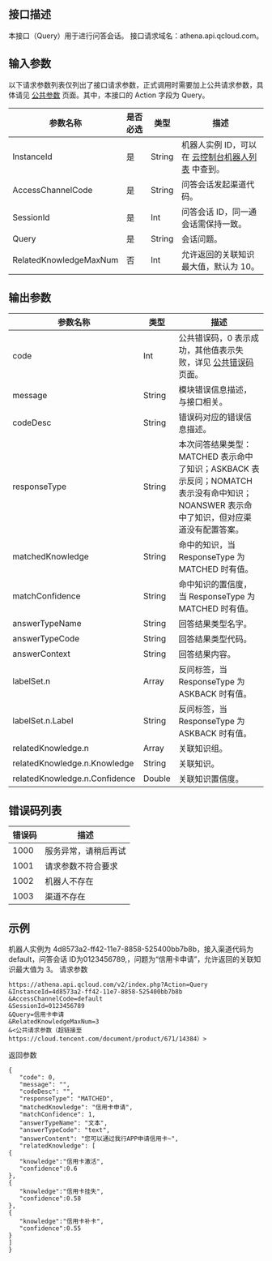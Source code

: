 ## 接口描述
本接口（Query）用于进行问答会话。
接口请求域名：athena.api.qcloud.com。

## 输入参数
以下请求参数列表仅列出了接口请求参数，正式调用时需要加上公共请求参数，具体请见 [公共参数](/document/product/671/14384) 页面。其中，本接口的 Action 字段为 Query。

|参数名称 | 是否必选 | 类型 | 描述 | 
|---------|---------|---------|---------|
|InstanceId | 是 | String | 机器人实例 ID，可以在 [云控制台机器人列表](https://console.cloud.tencent.com/athena) 中查到。 | 
|AccessChannelCode | 是 | String | 问答会话发起渠道代码。 |
|SessionId | 是 | Int | 问答会话 ID，同一通会话需保持一致。 |
|Query | 是 | String | 会话问题。 | 
|RelatedKnowledgeMaxNum | 否 | Int | 允许返回的关联知识最大值，默认为 10。 | 

## 输出参数

| 参数名称 | 类型 | 描述 |
|---------|---------|---------|
| code | Int | 公共错误码，0 表示成功，其他值表示失败，详见 [公共错误码](/document/product/671/14390) 页面。 |
| message | String | 模块错误信息描述，与接口相关。 |
| codeDesc | String | 错误码对应的错误信息描述。 |
| responseType | String | 本次问答结果类型：MATCHED 表示命中了知识；ASKBACK 表示反问；NOMATCH 表示没有命中知识；NOANSWER 表示命中了知识，但对应渠道没有配置答案。 | 
| matchedKnowledge | String | 命中的知识，当 ResponseType 为 MATCHED 时有值。 |
| matchConfidence | String | 命中知识的置信度，当 ResponseType 为 MATCHED 时有值。 |
| answerTypeName | String | 回答结果类型名字。 |
| answerTypeCode | String | 回答结果类型代码。 |
| answerContext | String | 回答结果内容。 |
| labelSet.n | Array | 反问标签，当 ResponseType 为 ASKBACK 时有值。 |
| labelSet.n.Label | String | 反问标签，当 ResponseType 为 ASKBACK 时有值。 |
| relatedKnowledge.n | Array | 关联知识组。 |
| relatedKnowledge.n.Knowledge | String | 关联知识。 |
| relatedKnowledge.n.Confidence | Double | 关联知识置信度。 |

## 错误码列表

| 错误码 | 描述 |
|---------|---------|
| 1000 | 服务异常，请稍后再试 |
| 1001 | 请求参数不符合要求 |
| 1002 | 机器人不存在 |
| 1003 | 渠道不存在 |

## 示例
机器人实例为 4d8573a2-ff42-11e7-8858-525400bb7b8b，接入渠道代码为 default，问答会话 ID为0123456789,，问题为“信用卡申请”，允许返回的关联知识最大值为 3。
请求参数
```
https://athena.api.qcloud.com/v2/index.php?Action=Query
&InstanceId=4d8573a2-ff42-11e7-8858-525400bb7b8b
&AccessChannelCode=default
&SessionId=0123456789
&Query=信用卡申请
&RelatedKnowledgeMaxNum=3
&<公共请求参数（超链接至 https://cloud.tencent.com/document/product/671/14384）>
```
返回参数
```
{
   "code": 0,
   "message": "",
   "codeDesc": "",
   "responseType": "MATCHED",
   "matchedKnowledge": "信用卡申请",
   "matchConfidence": 1,
   "answerTypeName": "文本",
   "answerTypeCode": "text",
   "answerContent": "您可以通过我行APP申请信用卡~",
   "relatedKnowledge": [
{
   "knowledge":"信用卡激活",
   "confidence":0.6
},
{
   "knowledge":"信用卡挂失",
   "confidence":0.58
},
{
   "knowledge":"信用卡补卡",
   "confidence":0.55
}
]
}
```
